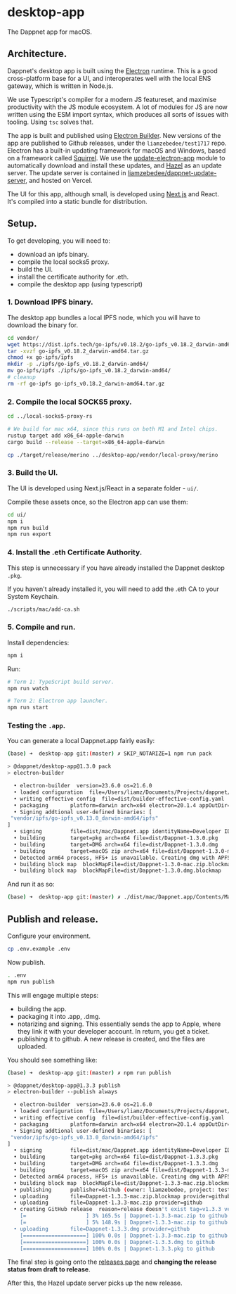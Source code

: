 desktop-app
===========

The Dappnet app for macOS.

## Architecture.

Dappnet's desktop app is built using the [Electron](https://www.electronjs.org/) runtime. This is a good cross-platform base for a UI, and interoperates well with the local ENS gateway, which is written in Node.js. 

We use Typescript's compiler for a modern JS featureset, and maximise productivity with the JS module ecosystem. A lot of modules for JS are now written using the ESM import syntax, which produces all sorts of issues with tooling. Using `tsc` solves that.

The app is built and published using [Electron Builder](https://www.electron.build/). New versions of the app are published to Github releases, under the `liamzebedee/test1717` repo. Electron has a built-in updating framework for macOS and Windows, based on a framework called [Squirrel](https://github.com/Squirrel/Squirrel.Mac). We use the [update-electron-app](https://github.com/electron/update-electron-app) module to automatically download and install these updates, and [Hazel](https://github.com/vercel/hazel) as an update server. The update server is contained in [liamzebedee/dappnet-update-server](https://github.com/liamzebedee/dappnet-update-server), and hosted on Vercel.

The UI for this app, although small, is developed using [Next.js](https://nextjs.org/) and React. It's compiled into a static bundle for distribution. 

## Setup.

To get developing, you will need to:

 - download an ipfs binary.
 - compile the local socks5 proxy.
 - build the UI.
 - install the certificate authority for .eth.
 - compile the desktop app (using typescript)

### 1. Download IPFS binary.

The desktop app bundles a local IPFS node, which you will have to download the binary for.

```sh
cd vendor/
wget https://dist.ipfs.tech/go-ipfs/v0.18.2/go-ipfs_v0.18.2_darwin-amd64.tar.gz
tar -xvzf go-ipfs_v0.18.2_darwin-amd64.tar.gz
chmod +x go-ipfs/ipfs
mkdir -p ./ipfs/go-ipfs_v0.18.2_darwin-amd64/
mv go-ipfs/ipfs ./ipfs/go-ipfs_v0.18.2_darwin-amd64/
# cleanup
rm -rf go-ipfs go-ipfs_v0.18.2_darwin-amd64.tar.gz
```

### 2. Compile the local SOCKS5 proxy.

```sh
cd ../local-socks5-proxy-rs

# We build for mac x64, since this runs on both M1 and Intel chips.
rustup target add x86_64-apple-darwin
cargo build --release --target=x86_64-apple-darwin

cp ./target/release/merino ../desktop-app/vendor/local-proxy/merino
```

### 3. Build the UI.

The UI is developed using Next.js/React in a separate folder - `ui/`. 

Compile these assets once, so the Electron app can use them:

```sh
cd ui/
npm i 
npm run build
npm run export
```

### 4. Install the .eth Certificate Authority.

This step is unnecessary if you have already installed the Dappnet desktop `.pkg`.

If you haven't already installed it, you will need to add the .eth CA to your System Keychain.

```sh
./scripts/mac/add-ca.sh
```


### 5. Compile and run.

Install dependencies:

```sh
npm i
```

Run:

```sh
# Term 1: TypeScript build server.
npm run watch

# Term 2: Electron app launcher.
npm run start
```

### Testing the `.app`.

You can generate a local Dappnet.app fairly easily:

```sh
(base) ➜  desktop-app git:(master) ✗ SKIP_NOTARIZE=1 npm run pack

> @dappnet/desktop-app@1.3.0 pack
> electron-builder

  • electron-builder  version=23.6.0 os=21.6.0
  • loaded configuration  file=/Users/liamz/Documents/Projects/dappnet/desktop-app/electron-builder.yml
  • writing effective config  file=dist/builder-effective-config.yaml
  • packaging       platform=darwin arch=x64 electron=20.1.4 appOutDir=dist/mac
  • Signing addtional user-defined binaries: [
 "vendor/ipfs/go-ipfs_v0.13.0_darwin-amd64/ipfs"
]
  • signing         file=dist/mac/Dappnet.app identityName=Developer ID Application: Liam Edwards-Playne (2S6NXP6BKG) identityHash=25109B43666B81C79E338E3DBFC83DFBF2BD703D provisioningProfile=none
  • building        target=pkg arch=x64 file=dist/Dappnet-1.3.0.pkg
  • building        target=DMG arch=x64 file=dist/Dappnet-1.3.0.dmg
  • building        target=macOS zip arch=x64 file=dist/Dappnet-1.3.0-mac.zip
  • Detected arm64 process, HFS+ is unavailable. Creating dmg with APFS - supports Mac OSX 10.12+
  • building block map  blockMapFile=dist/Dappnet-1.3.0-mac.zip.blockmap
  • building block map  blockMapFile=dist/Dappnet-1.3.0.dmg.blockmap
```

And run it as so:

```sh
(base) ➜  desktop-app git:(master) ✗ ./dist/mac/Dappnet.app/Contents/MacOS/Dappnet
```

## Publish and release.

Configure your environment.

```sh
cp .env.example .env
```

Now publish.

```sh
. .env
npm run publish
```

This will engage multiple steps:

 - building the app.
 - packaging it into .app, .dmg.
 - notarizing and signing. This essentially sends the app to Apple, where they link it with your developer account. In return, you get a ticket.
 - publishing it to github. A new release is created, and the files are uploaded.

You should see something like:

```sh
(base) ➜  desktop-app git:(master) ✗ npm run publish

> @dappnet/desktop-app@1.3.3 publish
> electron-builder --publish always

  • electron-builder  version=23.6.0 os=21.6.0
  • loaded configuration  file=/Users/liamz/Documents/Projects/dappnet/desktop-app/electron-builder.yml
  • writing effective config  file=dist/builder-effective-config.yaml
  • packaging       platform=darwin arch=x64 electron=20.1.4 appOutDir=dist/mac
  • Signing addtional user-defined binaries: [
 "vendor/ipfs/go-ipfs_v0.13.0_darwin-amd64/ipfs"
]
  • signing         file=dist/mac/Dappnet.app identityName=Developer ID Application: Liam Edwards-Playne (2S6NXP6BKG) identityHash=25109B43666B81C79E338E3DBFC83DFBF2BD703D provisioningProfile=none
  • building        target=pkg arch=x64 file=dist/Dappnet-1.3.3.pkg
  • building        target=DMG arch=x64 file=dist/Dappnet-1.3.3.dmg
  • building        target=macOS zip arch=x64 file=dist/Dappnet-1.3.3-mac.zip
  • Detected arm64 process, HFS+ is unavailable. Creating dmg with APFS - supports Mac OSX 10.12+
  • building block map  blockMapFile=dist/Dappnet-1.3.3-mac.zip.blockmap
  • publishing      publisher=Github (owner: liamzebedee, project: test1717, version: 1.3.3)
  • uploading       file=Dappnet-1.3.3-mac.zip.blockmap provider=github
  • uploading       file=Dappnet-1.3.3-mac.zip provider=github
  • creating GitHub release  reason=release doesn't exist tag=v1.3.3 version=1.3.3
    [=                   ] 3% 165.5s | Dappnet-1.3.3-mac.zip to github  • building block map  blockMapFile=dist/Dappnet-1.3.3.dmg.blockmap
    [=                   ] 5% 148.9s | Dappnet-1.3.3-mac.zip to github  • uploading       file=Dappnet-1.3.3.dmg.blockmap provider=github
  • uploading       file=Dappnet-1.3.3.dmg provider=github
    [====================] 100% 0.0s | Dappnet-1.3.3-mac.zip to github
    [====================] 100% 0.0s | Dappnet-1.3.3.dmg to github
    [====================] 100% 0.0s | Dappnet-1.3.3.pkg to github
```

The final step is going onto the [releases page](https://github.com/liamzebedee/test1717/releases) and **changing the release status from draft to release**.

After this, the Hazel update server picks up the new release.